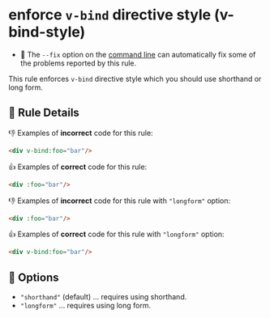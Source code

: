 # enforce `v-bind` directive style (v-bind-style)

- :wrench: The `--fix` option on the [command line](http://eslint.org/docs/user-guide/command-line-interface#fix) can automatically fix some of the problems reported by this rule.

This rule enforces `v-bind` directive style which you should use shorthand or long form.

## :book: Rule Details

:-1: Examples of **incorrect** code for this rule:

```html
<div v-bind:foo="bar"/>
```

:+1: Examples of **correct** code for this rule:

```html
<div :foo="bar"/>
```

:-1: Examples of **incorrect** code for this rule with `"longform"` option:

```html
<div :foo="bar"/>
```

:+1: Examples of **correct** code for this rule with `"longform"` option:

```html
<div v-bind:foo="bar"/>
```

## :wrench: Options

- `"shorthand"` (default) ... requires using shorthand.
- `"longform"` ... requires using long form.

